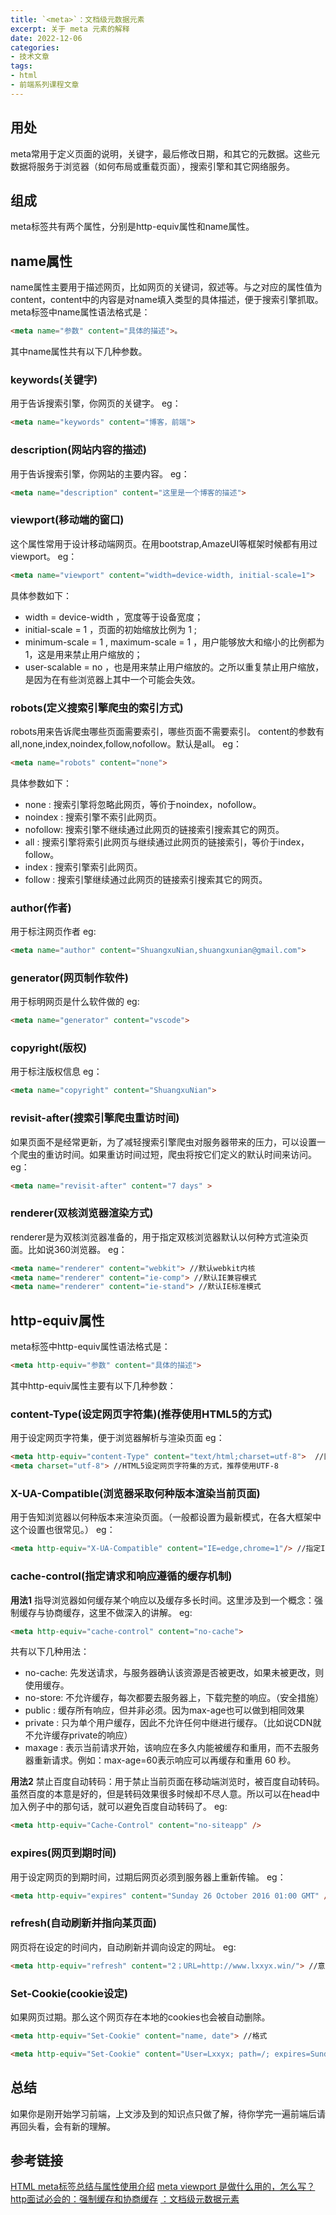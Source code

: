 ```yaml
---
title: `<meta>`：文档级元数据元素
excerpt: 关于 meta 元素的解释
date: 2022-12-06
categories:
- 技术文章
tags:
- html
- 前端系列课程文章
---
```


## 用处
meta常用于定义页面的说明，关键字，最后修改日期，和其它的元数据。这些元数据将服务于浏览器（如何布局或重载页面），搜索引擎和其它网络服务。

## 组成
meta标签共有两个属性，分别是http-equiv属性和name属性。

## name属性
name属性主要用于描述网页，比如网页的关键词，叙述等。与之对应的属性值为content，content中的内容是对name填入类型的具体描述，便于搜索引擎抓取。
meta标签中name属性语法格式是：
```html
<meta name="参数" content="具体的描述">。 
```
其中name属性共有以下几种参数。

### keywords(关键字)
用于告诉搜索引擎，你网页的关键字。
eg：
```html
<meta name="keywords" content="博客，前端">
```

### description(网站内容的描述)
用于告诉搜索引擎，你网站的主要内容。
eg：
```html
<meta name="description" content="这里是一个博客的描述"> 
```

### viewport(移动端的窗口)
这个属性常用于设计移动端网页。在用bootstrap,AmazeUI等框架时候都有用过viewport。
eg：
```html
<meta name="viewport" content="width=device-width, initial-scale=1">
```

具体参数如下：
- width = device-width ，宽度等于设备宽度；
- initial-scale = 1 ，页面的初始缩放比例为 1 ; 
- minimum-scale = 1 , maximum-scale = 1 ，用户能够放大和缩小的比例都为1，这是用来禁止用户缩放的；
- user-scalable = no ，也是用来禁止用户缩放的。之所以重复禁止用户缩放，是因为在有些浏览器上其中一个可能会失效。

### robots(定义搜索引擎爬虫的索引方式)
robots用来告诉爬虫哪些页面需要索引，哪些页面不需要索引。
content的参数有all,none,index,noindex,follow,nofollow。默认是all。
eg：
```html
<meta name="robots" content="none"> 
```

具体参数如下：
- none : 搜索引擎将忽略此网页，等价于noindex，nofollow。
- noindex : 搜索引擎不索引此网页。
- nofollow: 搜索引擎不继续通过此网页的链接索引搜索其它的网页。
- all : 搜索引擎将索引此网页与继续通过此网页的链接索引，等价于index，follow。
- index : 搜索引擎索引此网页。
- follow : 搜索引擎继续通过此网页的链接索引搜索其它的网页。

### author(作者)
用于标注网页作者
eg:
```html
<meta name="author" content="ShuangxuNian,shuangxunian@gmail.com"> 
```

### generator(网页制作软件)
用于标明网页是什么软件做的
eg: 
```html
<meta name="generator" content="vscode"> 
```

### copyright(版权)
用于标注版权信息
eg：
```html
<meta name="copyright" content="ShuangxuNian">
```

### revisit-after(搜索引擎爬虫重访时间)
如果页面不是经常更新，为了减轻搜索引擎爬虫对服务器带来的压力，可以设置一个爬虫的重访时间。如果重访时间过短，爬虫将按它们定义的默认时间来访问。
eg：
```html
<meta name="revisit-after" content="7 days" >
```

### renderer(双核浏览器渲染方式)
renderer是为双核浏览器准备的，用于指定双核浏览器默认以何种方式渲染页面。比如说360浏览器。
eg：
```html
<meta name="renderer" content="webkit"> //默认webkit内核
<meta name="renderer" content="ie-comp"> //默认IE兼容模式
<meta name="renderer" content="ie-stand"> //默认IE标准模式
```

## http-equiv属性
meta标签中http-equiv属性语法格式是：
```html
<meta http-equiv="参数" content="具体的描述">
```

其中http-equiv属性主要有以下几种参数：

### content-Type(设定网页字符集)(推荐使用HTML5的方式)
用于设定网页字符集，便于浏览器解析与渲染页面
eg：
```html
<meta http-equiv="content-Type" content="text/html;charset=utf-8">  //旧的HTML，不推荐
<meta charset="utf-8"> //HTML5设定网页字符集的方式，推荐使用UTF-8
```

### X-UA-Compatible(浏览器采取何种版本渲染当前页面)
用于告知浏览器以何种版本来渲染页面。（一般都设置为最新模式，在各大框架中这个设置也很常见。）
eg：
```html
<meta http-equiv="X-UA-Compatible" content="IE=edge,chrome=1"/> //指定IE和Chrome使用最新版本渲染当前页面
```

### cache-control(指定请求和响应遵循的缓存机制)
**用法1**
指导浏览器如何缓存某个响应以及缓存多长时间。这里涉及到一个概念：强制缓存与协商缓存，这里不做深入的讲解。
eg:
```html
<meta http-equiv="cache-control" content="no-cache">
```

共有以下几种用法：
- no-cache: 先发送请求，与服务器确认该资源是否被更改，如果未被更改，则使用缓存。
- no-store: 不允许缓存，每次都要去服务器上，下载完整的响应。（安全措施）
- public : 缓存所有响应，但并非必须。因为max-age也可以做到相同效果
- private : 只为单个用户缓存，因此不允许任何中继进行缓存。（比如说CDN就不允许缓存private的响应）
- maxage : 表示当前请求开始，该响应在多久内能被缓存和重用，而不去服务器重新请求。例如：max-age=60表示响应可以再缓存和重用 60 秒。

**用法2**
禁止百度自动转码：用于禁止当前页面在移动端浏览时，被百度自动转码。虽然百度的本意是好的，但是转码效果很多时候却不尽人意。所以可以在head中加入例子中的那句话，就可以避免百度自动转码了。
eg:
```html
<meta http-equiv="Cache-Control" content="no-siteapp" />
```

### expires(网页到期时间)
用于设定网页的到期时间，过期后网页必须到服务器上重新传输。
eg：
```html
<meta http-equiv="expires" content="Sunday 26 October 2016 01:00 GMT" />
```

### refresh(自动刷新并指向某页面)
网页将在设定的时间内，自动刷新并调向设定的网址。
eg:
```html
<meta http-equiv="refresh" content="2；URL=http://www.lxxyx.win/"> //意思是2秒后跳转向我的博客
```

### Set-Cookie(cookie设定)
如果网页过期。那么这个网页存在本地的cookies也会被自动删除。
```html
<meta http-equiv="Set-Cookie" content="name, date"> //格式

<meta http-equiv="Set-Cookie" content="User=Lxxyx; path=/; expires=Sunday, 10-Jan-16 10:00:00 GMT"> //具体范例
```

## 总结
如果你是刚开始学习前端，上文涉及到的知识点只做了解，待你学完一遍前端后请再回头看，会有新的理解。

## 参考链接
[HTML meta标签总结与属性使用介绍](https://segmentfault.com/a/1190000004279791)
[meta viewport 是做什么用的，怎么写？](https://zhuanlan.zhihu.com/p/405097694)
[http面试必会的：强制缓存和协商缓存](https://juejin.cn/post/6844903838768431118)
[<meta>：文档级元数据元素](https://developer.mozilla.org/zh-CN/docs/Web/HTML/Element/meta)
